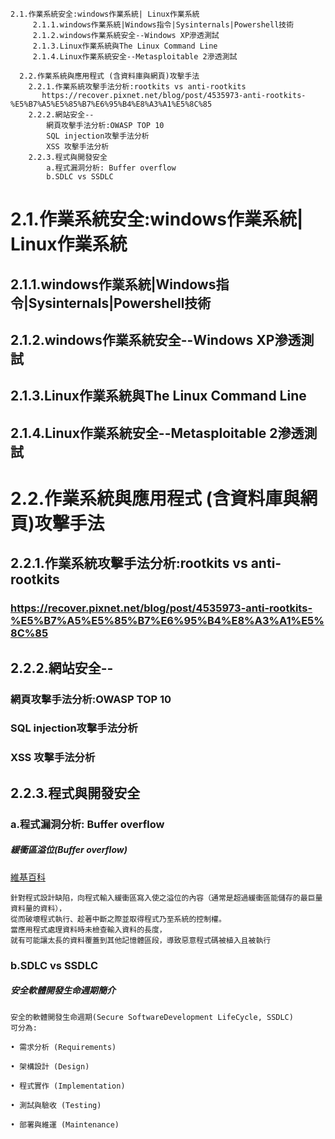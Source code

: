 ```
2.1.作業系統安全:windows作業系統| Linux作業系統 
     2.1.1.windows作業系統|Windows指令|Sysinternals|Powershell技術
     2.1.2.windows作業系統安全--Windows XP滲透測試
     2.1.3.Linux作業系統與The Linux Command Line
     2.1.4.Linux作業系統安全--Metasploitable 2滲透測試
     
  2.2.作業系統與應用程式 (含資料庫與網頁)攻擊手法
    2.2.1.作業系統攻擊手法分析:rootkits vs anti-rootkits
       https://recover.pixnet.net/blog/post/4535973-anti-rootkits-%E5%B7%A5%E5%85%B7%E6%95%B4%E8%A3%A1%E5%8C%85
    2.2.2.網站安全--
        網頁攻擊手法分析:OWASP TOP 10
        SQL injection攻擊手法分析 
        XSS 攻擊手法分析
    2.2.3.程式與開發安全
        a.程式漏洞分析: Buffer overflow
        b.SDLC vs SSDLC
```
# 2.1.作業系統安全:windows作業系統| Linux作業系統 
## 2.1.1.windows作業系統|Windows指令|Sysinternals|Powershell技術
## 2.1.2.windows作業系統安全--Windows XP滲透測試
## 2.1.3.Linux作業系統與The Linux Command Line
## 2.1.4.Linux作業系統安全--Metasploitable 2滲透測試
     
# 2.2.作業系統與應用程式 (含資料庫與網頁)攻擊手法
## 2.2.1.作業系統攻擊手法分析:rootkits vs anti-rootkits
### https://recover.pixnet.net/blog/post/4535973-anti-rootkits-%E5%B7%A5%E5%85%B7%E6%95%B4%E8%A3%A1%E5%8C%85

## 2.2.2.網站安全--
### 網頁攻擊手法分析:OWASP TOP 10
### SQL injection攻擊手法分析 
### XSS 攻擊手法分析

## 2.2.3.程式與開發安全
### a.程式漏洞分析: Buffer overflow
##### 緩衝區溢位(Buffer overflow)
[維基百科](https://zh.wikipedia.org/zh-tw/%E7%BC%93%E5%86%B2%E5%8C%BA%E6%BA%A2%E5%87%BA)
```
針對程式設計缺陷，向程式輸入緩衝區寫入使之溢位的內容（通常是超過緩衝區能儲存的最巨量資料量的資料），
從而破壞程式執行、趁著中斷之際並取得程式乃至系統的控制權。
當應用程式處理資料時未檢查輸入資料的長度，
就有可能讓太長的資料覆蓋到其他記憶體區段，導致惡意程式碼被植入且被執行
```
### b.SDLC vs SSDLC
##### 安全軟體開發生命週期簡介
```
安全的軟體開發生命週期(Secure SoftwareDevelopment LifeCycle, SSDLC)
可分為:

• 需求分析 (Requirements)
 
• 架構設計 (Design)

• 程式實作 (Implementation)

• 測試與驗收 (Testing)

• 部署與維運 (Maintenance)
```
